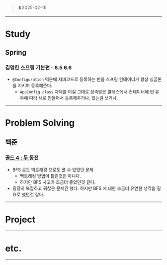 > 🪲2025-02-16
> 

---

# Study

## Spring

### 김영한 스프링 기본편 - 6.5 6.6

- `@Configuration` 덕분에 자바코드로 등록하는 빈을 스프링 컨테이너가 항상 싱글톤을 지키며 등록해준다.
    - `AppConfig.class` 자체를 이걸 그대로 상속받은 클래스에서 컨테이너에 빈 유무에 따라 새로 만들어서 등록해주거나. 있는걸 쓰거나.

---

# Problem Solving

## 백준

### [골드 4 : 두 동전](https://www.acmicpc.net/problem/16197)

- BFS 로도 백트래킹 으로도 풀 수 있었던 문제
    - 백트래킹 방법이 틀린것은 아니다.
    - 하지만 BFS 사고가 조금더 좋았던것 같다.
- 굉장히 복잡하고 귀찮은 문제긴 했다. 하지만 BFS 에 대한 조금더 유연한 생각을 필요로 했던것 같다.

---

# Project

---

# etc.

---
